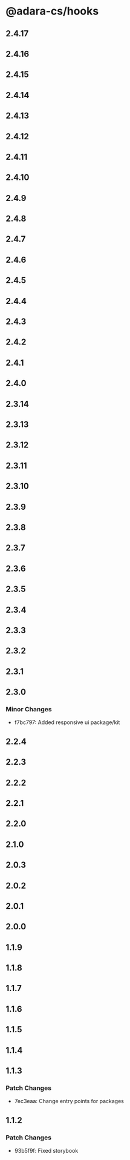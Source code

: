 # @adara-cs/hooks

## 2.4.17

## 2.4.16

## 2.4.15

## 2.4.14

## 2.4.13

## 2.4.12

## 2.4.11

## 2.4.10

## 2.4.9

## 2.4.8

## 2.4.7

## 2.4.6

## 2.4.5

## 2.4.4

## 2.4.3

## 2.4.2

## 2.4.1

## 2.4.0

## 2.3.14

## 2.3.13

## 2.3.12

## 2.3.11

## 2.3.10

## 2.3.9

## 2.3.8

## 2.3.7

## 2.3.6

## 2.3.5

## 2.3.4

## 2.3.3

## 2.3.2

## 2.3.1

## 2.3.0

### Minor Changes

- f7bc797: Added responsive ui package/kit

## 2.2.4

## 2.2.3

## 2.2.2

## 2.2.1

## 2.2.0

## 2.1.0

## 2.0.3

## 2.0.2

## 2.0.1

## 2.0.0

## 1.1.9

## 1.1.8

## 1.1.7

## 1.1.6

## 1.1.5

## 1.1.4

## 1.1.3

### Patch Changes

- 7ec3eaa: Change entry points for packages

## 1.1.2

### Patch Changes

- 93b5f9f: Fixed storybook
